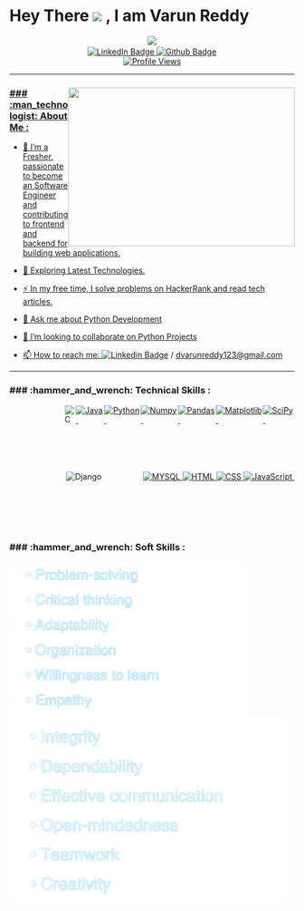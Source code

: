 
<!--
**Varun-redd/Varun-redd** is a ✨ _special_ ✨ repository because its `README.md` (this file) appears on your GitHub profile.

Here are some ideas to get you started:
<div align = left>
- 🔭 I’m currently working on project...
</div>
<div>
- 🌱 I’m currently learning ...
  </div>
  <div>
- 👯 I’m looking to collaborate on ...
  </div>
  <div>
- 🤔 I’m looking for help with ...
  </div>
  <div>
- 💬 Ask me about ...
  </div>
  <div>
- 📫 How to reach me: ...
  </div>
  <div>
--->
<div>
<div align = center>
  <h1 align = left>
  Hey There
  <img src="https://media.giphy.com/media/hvRJCLFzcasrR4ia7z/giphy.gif" width="30px"/>
    , I am Varun Reddy
  </h1>
</div>

<div id="header" align="center">
  <img src="https://media.giphy.com/media/gjrYDwbjnK8x36xZIO/giphy.gif" width="250"/>
</div>

<div id="badges" align = "center">
  <a href="https://www.linkedin.com/in/varun-reddy1204/">
    <img src="https://img.shields.io/badge/LinkedIn-blue?style=for-the-badge&logo=linkedin&logoColor=white" alt="LinkedIn Badge"/> 
  </a>
  <a href = "https://github.com/Varun-redd" align = "center">
    <img src="https://img.shields.io/badge/-github-lightgrey?style=for-the-badge&logo=Github&logoColor=black" alt="Github Badge"/>
  </a>
</div>
<div align = center>
  <a href =  "https://github.com/Varun-redd">
<img src="https://komarev.com/ghpvc/?username=your-github-username&style=flat-square&color=blue" alt="Profile Views"/>
 </div>
  
</div>
  
---
  
<div align="left">
  <img src="https://media.giphy.com/media/u1WhXLjwgcXpHJBMRM/giphy.gif" width="400" height="280"/ align = right>
  <div>
    <h3>
    ### :man_technologist: About Me :
    </h3>
  </div>
  <div>
  <!--I am a Python Developer  <img src="https://media.giphy.com/media/LMt9638dO8dftAjtco/giphy.gif" width="30">  from India.--->
  </div>
  <div>
    
- :telescope: I’m a Fresher, passionate to become an Software Engineer and contributing to frontend and backend for building web applications.

- :seedling: Exploring Latest Technologies.

- :zap: In my free time, I solve problems on HackerRank and read tech articles.
    
- 💬  Ask me about Python Development
    
- 👯 I’m looking to collaborate on Python Projects

- :mailbox: How to reach me: [![Linkedin Badge](https://img.shields.io/badge/-Linkedin-blue?style=flat&logo=Linkedin&logoColor=white)](https://www.linkedin.com/in/varun-reddy1204/) / dvarunreddy123@gmail.com
  </div>
</div>

---
<div>
  <div>
  <h3>
  ### :hammer_and_wrench: Technical Skills :
  </h3>
  </div>
  <div style="display: flex; justify-content: space-between; margin-bottom: 20px;">
    <svg xmlns="http://www.w3.org/2000/svg" width="100" height="100" viewBox="0 0 100 100">
      <!-- https://bscholarly.com/wp-content/uploads/2022/03/Differences-Between-C-AND-C__-768x451.jpg --->
      <!-- https://qubit.institute/wp-content/uploads/2022/05/C-Programming.jpg -->
    <a href = "https://en.wikipedia.org/wiki/C_(programming_language)"><img style="width: 20%; flex: 1; height: 50%;" src="https://bscholarly.com/wp-content/uploads/2022/03/Differences-Between-C-AND-C__-768x451.jpg" title="C Programming" alt="C"/>&nbsp;</a>
    </svg>
    <a href = "https://www.java.com/en/" ><img style="width: 22%; flex: 1; height: 50%;" src="https://www.vectorlogo.zone/logos/java/java-ar21.svg" title="Java Programming" alt="Java"/>&nbsp;</a>
    <a href = "https://www.python.org/"><img style="width: 22%; flex: 1; height: 50%;" src="https://www.vectorlogo.zone/logos/python/python-ar21.svg" title="Python Programming" alt="Python"/>&nbsp;</a>
    <a href = "https://numpy.org/"><img style="width: 22%; flex: 1; height: 50%;" src="https://www.vectorlogo.zone/logos/numpy/numpy-ar21.svg" title="Numpy" alt="Numpy"/>&nbsp;</a>
    <a href = "https://pandas.pydata.org/"><img style="width: 22%; flex: 1; height: 50%; fill="white"; " src="https://pandas.pydata.org/static/img/pandas_white.svg" title="Pandas" alt="Pandas"/>&nbsp;</a>
    <a href = "https://matplotlib.org/"><img style="width: 30%; flex: 1; height: 50%;" src="https://matplotlib.org/_static/logo_dark.svg" title="MatplotLib" alt="Matplotlib"/>&nbsp;</a>
    <a href = "https://scipy.org/"><img style="width: 22%; flex: 1; height: 50%; fill="white"; " src="https://www.fullstackpython.com/img/logos/scipy.png" title="SciPy" alt="SciPy"/>&nbsp; </a>
  </div>
  <p></p>
  <p></p>
  
  <div style="display: flex; justify-content: space-between; margin-bottom: 20px;">
    <svg xmlns="http://www.w3.org/2000/svg" width="100" height="100" viewBox="0 0 100 100">
    <a href = "https://www.djangoproject.com/"><img style="width: 22%; flex: 1; height: 50%; fill="white"; " src="https://upload.wikimedia.org/wikipedia/de/0/0e/Django-logo.svg" title="Django Framework" alt="Django"/>&nbsp;</a>
      </svg>
    <a href = "https://www.mysql.com/"><img style="width: 22%; flex: 1; height: 50%;" src="https://www.vectorlogo.zone/logos/mysql/mysql-ar21.svg" title="MYSQL Database" alt="MYSQL"/>&nbsp;</a>
    <a href = "https://html.com/"><img style="width: 22%; flex: 1; height: 50%; fill="white"; " src="https://www.vectorlogo.zone/logos/w3_html5/w3_html5-ar21.svg" title="HTML" alt="HTML"/>&nbsp;</a>
    <!-- https://lyften.com/uploads/posts/css3-in-all-its-glory.png -->
    <a href = "https://www.w3.org/Style/CSS/Overview.en.html"><img style="width: 22%; flex: 1; height: 50%; fill="white"; " src="https://lyften.com/uploads/posts/css3-in-all-its-glory.png" title="CSS" alt="CSS"/>&nbsp;</a>
    <p>
    </p>
    <!-- https://akus.b-cdn.net/en/images/articles/learn-javascript.jpg -->
    <!-- https://www.vectorlogo.zone/logos/javascript/javascript-horizontal.svg -->
    <a href = "https://www.javascript.com/"><img style="width: 22%; flex: 1; height: 50%;" src="https://akus.b-cdn.net/en/images/articles/learn-javascript.jpg" title="JavaScript" alt="JavaScript"/>&nbsp;</a>
    <!--
    <img style="width: 22%; flex: 1; height: 50%;" src="https://brandeps.com/logo-download/M/Microsoft-Office-logo-vector-01.svg" title="MS Office" alt="MS Office"/>&nbsp;
-->
  </div>
  </div>

  <div>
    <h3>
  ### :hammer_and_wrench: Soft Skills :
  </h3>
    <img style = "width: 50%%; felx = 1; height = 50%;" src ="https://github.com/Varun-redd/Varun-redd/blob/main/Logo's/image-removebg-preview.png" title = "Soft Skills" alt = "Soft Skills"/>&nbsp; 
    <img style = "width: 25%%; felx = 2; height = 25%;" src ="https://github.com/Varun-redd/Varun-redd/blob/main/Logo's/Image%202.png" title = "Soft Skills" alt = "Soft Skills"/>&nbsp; 
  </div>

